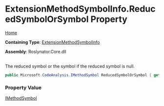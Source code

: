 # ExtensionMethodSymbolInfo\.ReducedSymbolOrSymbol Property

[Home](../../../README.md)

**Containing Type**: [ExtensionMethodSymbolInfo](../README.md)

**Assembly**: Roslynator\.Core\.dll

\
The reduced symbol or the symbol if the reduced symbol is null\.

```csharp
public Microsoft.CodeAnalysis.IMethodSymbol ReducedSymbolOrSymbol { get; }
```

### Property Value

[IMethodSymbol](https://docs.microsoft.com/en-us/dotnet/api/microsoft.codeanalysis.imethodsymbol)

